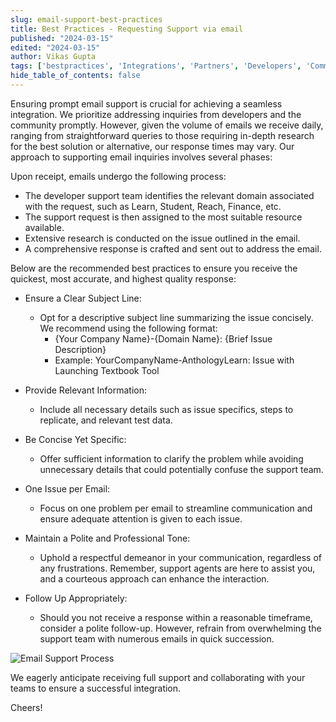 ```yaml
---
slug: email-support-best-practices
title: Best Practices - Requesting Support via email
published: "2024-03-15"
edited: "2024-03-15"
author: Vikas Gupta
tags: ['bestpractices', 'Integrations', 'Partners', 'Developers', 'Community']
hide_table_of_contents: false
---
```

<VersioningTracker frontMatter={frontMatter}/>

Ensuring prompt email support is crucial for achieving a seamless integration. We prioritize addressing inquiries from developers and the community promptly. However, given the volume of emails we receive daily, ranging from straightforward queries to those requiring in-depth research for the best solution or alternative, our response times may vary. Our approach to supporting email inquiries involves several phases:

Upon receipt, emails undergo the following process:

* The developer support team identifies the relevant domain associated with the request, such as Learn, Student, Reach, Finance, etc.
* The support request is then assigned to the most suitable resource available.
* Extensive research is conducted on the issue outlined in the email.
* A comprehensive response is crafted and sent out to address the email.

Below are the recommended best practices to ensure you receive the quickest, most accurate, and highest quality response:

* Ensure a Clear Subject Line:

  * Opt for a descriptive subject line summarizing the issue concisely. We recommend using the following format:
    * {Your Company Name}-{Domain Name}: {Brief Issue Description}
    * Example: YourCompanyName-AnthologyLearn: Issue with Launching Textbook Tool

* Provide Relevant Information:

  * Include all necessary details such as issue specifics, steps to replicate, and relevant test data.
* Be Concise Yet Specific:

  * Offer sufficient information to clarify the problem while avoiding unnecessary details that could potentially confuse the support team.
* One Issue per Email:

  * Focus on one problem per email to streamline communication and ensure adequate attention is given to each issue.
* Maintain a Polite and Professional Tone:

  * Uphold a respectful demeanor in your communication, regardless of any frustrations. Remember, support agents are here to assist you, and a courteous approach can enhance the interaction.
* Follow Up Appropriately:

  * Should you not receive a response within a reasonable timeframe, consider a polite follow-up. However, refrain from overwhelming the support team with numerous emails in quick succession.



![Email Support Process](/assets/img/emailsupportprocess.png?raw=true)

We eagerly anticipate receiving full support and collaborating with your teams to ensure a successful integration.


Cheers!
<AuthorBox frontMatter={frontMatter}/>